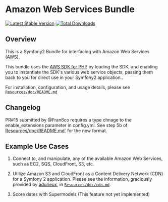 Amazon Web Services Bundle
==========================

[![Latest Stable Version](https://poser.pugx.org/cybernox/amazon-webservices-bundle/v/stable.png)](https://packagist.org/packages/cybernox/amazon-webservices-bundle)
[![Total Downloads](https://poser.pugx.org/cybernox/amazon-webservices-bundle/downloads.png)](https://packagist.org/packages/cybernox/amazon-webservices-bundle)

Overview
--------
This is a Symfony2 Bundle for interfacing with Amazon Web Services (AWS).

This bundle uses the [AWS SDK for PHP](http://github.com/amazonwebservices/aws-sdk-for-php) by loading the SDK, and enabling you to instantiate the SDK's various web service objects, passing them back to you for direct use in your Symfony2 application..

For installation, configuration, and usage details, please see [`Resources/doc/README.md`](https://github.com/Cybernox/AmazonWebServicesBundle/blob/master/Resources/doc/README.md)

Changelog
---------
PR#15 submitted by @Fran6co requires a type chnage to the enable_extensions parameter in config.yml. See step 5b of [Resources/doc/README.md`](https://github.com/Cybernox/AmazonWebServicesBundle/blob/master/Resources/doc/README.md) for the new format.

Example Use Cases
-----------------
1. Connect to, and manipulate, any of the available Amazon Web Services, such as EC2, SQS, CloudFront, S3, etc.

2. Utilize Amazon S3 and CloudFront as a Content Delivery Network (CDN) for a Symfony 2 application. Please see the information, graciously provided by [adurieux](https://github.com/adurieux), in [`Resources/doc/cdn.md`](https://github.com/Cybernox/AmazonWebServicesBundle/blob/master/Resources/doc/cdn.md).

3. Score dates with Supermodels (This feature not yet implemented)

